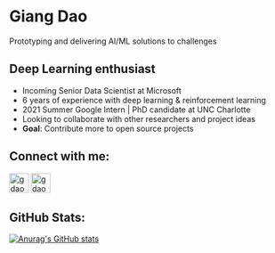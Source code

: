 # Giang Dao
Prototyping and delivering AI/ML solutions to challenges
## Deep Learning enthusiast
- Incoming Senior Data Scientist at Microsoft
- 6 years of experience with deep learning & reinforcement learning
- 2021 Summer Google Intern | PhD candidate at UNC Charlotte
- Looking to collaborate with other researchers and project ideas
- **Goal**: Contribute more to open source projects

## Connect with me:

[<img aligh="left" alt="gdao-research | LinkedIN" width="35px" src="https://encrypted-tbn0.gstatic.com/images?q=tbn:ANd9GcShpWvSBTG0snnoSqt8RDNqYZGLzJxR9Bxv7g&usqp=CAU" />](https://www.linkedin.com/in/daogiang/)
[<img aligh="left" alt="gdao-research | LinkedIN" width="35px" src="https://upload.wikimedia.org/wikipedia/commons/thumb/4/4f/High-contrast-mail-mark-unread.svg/768px-High-contrast-mail-mark-unread.svg.png" />](mailto:gdao.research@gmail.com)
## GitHub Stats:
[![Anurag's GitHub stats](https://github-readme-stats.vercel.app/api?username=gdao-research)](https://github.com/anuraghazra/github-readme-stats)
